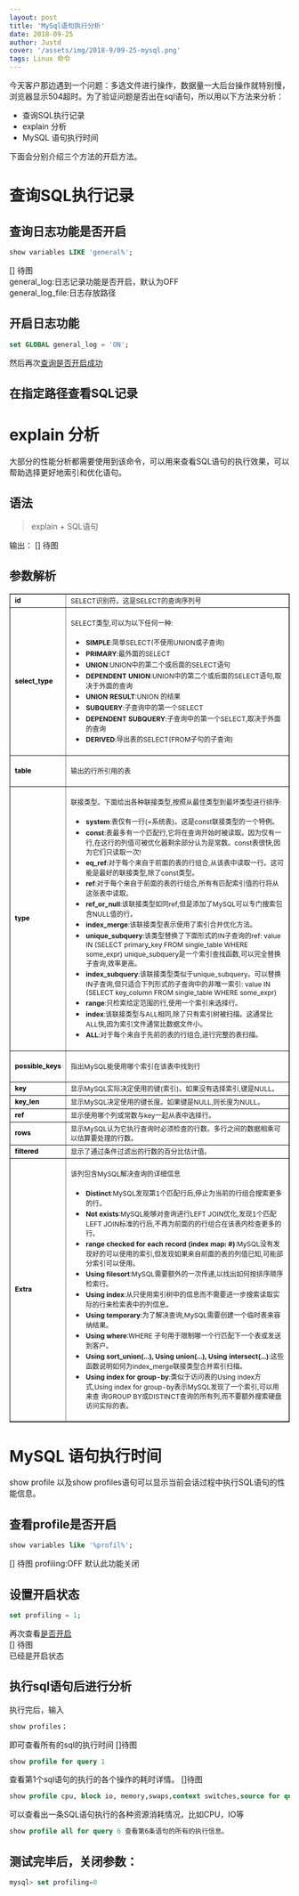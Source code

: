 ```yaml
---
layout: post
title: 'MySql语句执行分析'
date: 2018-09-25
author: Justd
cover: '/assets/img/2018-9/09-25-mysql.png'
tags: Linux 命令
---
```


今天客户那边遇到一个问题：多选文件进行操作，数据量一大后台操作就特别慢，浏览器显示504超时。为了验证问题是否出在sql语句，所以用以下方法来分析：
- 查询SQL执行记录
- explain 分析
- MySQL 语句执行时间

下面会分别介绍三个方法的开启方法。


# 查询SQL执行记录
## 查询日志功能是否开启
```SQL
show variables LIKE 'general%';
```
[]  待图  
general_log:日志记录功能是否开启，默认为OFF   
general_log_file:日志存放路径    

## 开启日志功能    
```SQL
set GLOBAL general_log = 'ON'; 
```
然后再次[查询是否开启成功](#查询日志功能是否开启)   

## 在指定路径查看SQL记录


# explain 分析
大部分的性能分析都需要使用到该命令，可以用来查看SQL语句的执行效果，可以帮助选择更好地索引和优化语句。
## 语法
>explain + SQL语句    

输出：
[]  待图

## 参数解析
<table border="1" cellspacing="0" cellpadding="0">
    <tbody>
        <tr>
            <td>
                <span style="color:#000000;"><strong><span style="font-size:12px;">id</span></strong></span></td>
            <td>
                <span style="font-size:12px;">SELECT识别符。这是SELECT的查询序列号</span></td>
        </tr>
        <tr>
            <td>
                <span style="color:#000000;"><strong><span style="font-size:12px;">select_type</span></strong></span></td>
            <td>
                <p>
                    <span style="font-size:12px;">SELECT类型,可以为以下任何一种:</span></p>
                <ul style="list-style-type:none;">
                    <li style="list-style-position:outside;list-style-type:disc;">
                        <span><strong><span style="font-size:12px;">SIMPLE</span></strong></span><span style="font-size:12px;">:简单SELECT(不使用UNION或子查询)</span></li>
                    <li style="list-style-position:outside;list-style-type:disc;">
                        <span><strong><span style="font-size:12px;">PRIMARY</span></strong></span><span style="font-size:12px;">:最外面的SELECT</span></li>
                    <li style="list-style-position:outside;list-style-type:disc;">
                        <span><strong><span style="font-size:12px;">UNION</span></strong></span><span style="font-size:12px;">:UNION中的第二个或后面的SELECT语句</span></li>
                    <li style="list-style-position:outside;list-style-type:disc;">
                        <span><strong><span style="font-size:12px;">DEPENDENT UNION</span></strong></span><span style="font-size:12px;">:UNION中的第二个或后面的SELECT语句,取决于外面的查询</span></li>
                    <li style="list-style-position:outside;list-style-type:disc;">
                        <span><strong><span style="font-size:12px;">UNION RESULT</span></strong></span><span style="font-size:12px;">:UNION
                            的结果</span></li>
                    <li style="list-style-position:outside;list-style-type:disc;">
                        <span><strong><span style="font-size:12px;">SUBQUERY</span></strong></span><span style="font-size:12px;">:子查询中的第一个SELECT</span></li>
                    <li style="list-style-position:outside;list-style-type:disc;">
                        <span><strong><span style="font-size:12px;">DEPENDENT SUBQUERY</span></strong></span><span
                            style="font-size:12px;">:子查询中的第一个SELECT,取决于外面的查询</span></li>
                    <li style="list-style-position:outside;list-style-type:disc;">
                        <span><strong><span style="font-size:12px;">DERIVED</span></strong></span><span style="font-size:12px;">:导出表的SELECT(FROM子句的子查询)</span></li>
                </ul>
            </td>
        </tr>
        <tr>
            <td>
                <span style="color:#000000;"><strong><span style="font-size:12px;">table</span></strong></span></td>
            <td>
                <p>
                    <span style="font-size:12px;">输出的行所引用的表</span></p>
            </td>
        </tr>
        <tr>
            <td>
                <span style="color:#000000;"><strong><span style="font-size:12px;">type</span></strong></span></td>
            <td>
                <p>
                    <span style="font-size:12px;">联接类型。下面给出各种联接类型,按照从最佳类型到最坏类型进行排序:</span></p>
                <ul style="list-style-type:none;">
                    <li style="list-style-position:outside;list-style-type:disc;">
                        <span><strong><span style="font-size:12px;">system</span></strong></span><span style="font-size:12px;">:表仅有一行(=系统表)。这是const联接类型的一个特例。</span></li>
                    <li style="list-style-position:outside;list-style-type:disc;">
                        <span><strong><span style="font-size:12px;">const</span></strong></span><span style="font-size:12px;">:表最多有一个匹配行,它将在查询开始时被读取。因为仅有一行,在这行的列值可被优化器剩余部分认为是常数。const表很快,因为它们只读取一次!</span></li>
                    <li style="list-style-position:outside;list-style-type:disc;">
                        <span><strong><span style="font-size:12px;">eq_ref</span></strong></span><span style="font-size:12px;">:对于每个来自于前面的表的行组合,从该表中读取一行。这可能是最好的联接类型,除了const类型。</span></li>
                    <li style="list-style-position:outside;list-style-type:disc;">
                        <span><strong><span style="font-size:12px;">ref</span></strong></span><span style="font-size:12px;">:对于每个来自于前面的表的行组合,所有有匹配索引值的行将从这张表中读取。</span></li>
                    <li style="list-style-position:outside;list-style-type:disc;">
                        <span><strong><span style="font-size:12px;">ref_or_null</span></strong></span><span style="font-size:12px;">:该联接类型如同ref,但是添加了MySQL可以专门搜索包含NULL值的行。</span></li>
                    <li style="list-style-position:outside;list-style-type:disc;">
                        <span><strong><span style="font-size:12px;">index_merge</span></strong></span><span style="font-size:12px;">:该联接类型表示使用了索引合并优化方法。</span></li>
                    <li style="list-style-position:outside;list-style-type:disc;">
                        <span><strong><span style="font-size:12px;">unique_subquery</span></strong></span><span style="font-size:12px;">:该类型替换了下面形式的IN子查询的ref:
                            value IN
                            (SELECT primary_key FROM single_table WHERE some_expr)
                            unique_subquery是一个索引查找函数,可以完全替换子查询,效率更高。</span></li>
                    <li style="list-style-position:outside;list-style-type:disc;">
                        <span><strong><span style="font-size:12px;">index_subquery</span></strong></span><span style="font-size:12px;">:该联接类型类似于unique_subquery。可以替换IN子查询,但只适合下列形式的子查询中的非唯一索引:
                            value IN (SELECT key_column FROM single_table WHERE some_expr)</span></li>
                    <li style="list-style-position:outside;list-style-type:disc;">
                        <span><strong><span style="font-size:12px;">range</span></strong></span><span style="font-size:12px;">:只检索给定范围的行,使用一个索引来选择行。</span></li>
                    <li style="list-style-position:outside;list-style-type:disc;">
                        <span><strong><span style="font-size:12px;">index</span></strong></span><span style="font-size:12px;">:该联接类型与ALL相同,除了只有索引树被扫描。这通常比ALL快,因为索引文件通常比数据文件小。</span></li>
                    <li style="list-style-position:outside;list-style-type:disc;">
                        <span><strong><span style="font-size:12px;">ALL</span></strong></span><span style="font-size:12px;">:对于每个来自于先前的表的行组合,进行完整的表扫描。</span></li>
                </ul>
            </td>
        </tr>
        <tr>
            <td>
                <span style="color:#000000;"><strong><span style="font-size:12px;">possible_keys</span></strong></span></td>
            <td>
                <p>
                    <span style="font-size:12px;">指出MySQL能使用哪个索引在该表中找到行</span></p>
            </td>
        </tr>
        <tr>
            <td>
                <span style="color:#000000;"><strong><span style="font-size:12px;">key</span></strong></span></td>
            <td>
                <span style="font-size:12px;">显示MySQL实际决定使用的键(索引)。如果没有选择索引,键是NULL。</span></td>
        </tr>
        <tr>
            <td>
                <span style="color:#000000;"><strong><span style="font-size:12px;">key_len</span></strong></span></td>
            <td>
                <span style="font-size:12px;">显示MySQL决定使用的键长度。如果键是NULL,则长度为NULL。</span></td>
        </tr>
        <tr>
            <td>
                <span style="color:#000000;"><strong><span style="font-size:12px;">ref</span></strong></span></td>
            <td>
                <span style="font-size:12px;">显示使用哪个列或常数与key一起从表中选择行。</span></td>
        </tr>
        <tr>
            <td>
                <span style="color:#000000;"><strong><span style="font-size:12px;">rows</span></strong></span></td>
            <td>
                <span style="font-size:12px;">显示MySQL认为它执行查询时必须检查的行数。多行之间的数据相乘可以估算要处理的行数。</span></td>
        </tr>
        <tr>
            <td>
                <span style="color:#000000;"><strong><span style="font-size:12px;">filtered</span></strong></span></td>
            <td>
                <span style="font-size:12px;">显示了通过条件过滤出的行数的百分比估计值。</span></td>
        </tr>
        <tr>
            <td>
                <span style="color:#000000;"><strong><span style="font-size:12px;">Extra</span></strong></span></td>
            <td>
                <p>
                    <span style="font-size:12px;">该列包含MySQL解决查询的详细信息</span></p>
                <ul style="list-style-type:none;">
                    <li style="list-style-position:outside;list-style-type:disc;">
                        <span><strong><span style="font-size:12px;">Distinct</span></strong></span><span style="font-size:12px;">:MySQL发现第1个匹配行后,停止为当前的行组合搜索更多的行。</span></li>
                    <li style="list-style-position:outside;list-style-type:disc;">
                        <span><strong><span style="font-size:12px;">Not exists</span></strong></span><span style="font-size:12px;">:MySQL能够对查询进行LEFT
                            JOIN优化,发现1个匹配LEFT
                            JOIN标准的行后,不再为前面的的行组合在该表内检查更多的行。</span></li>
                    <li style="list-style-position:outside;list-style-type:disc;">
                        <span><strong><span style="font-size:12px;">range checked for each record (index map: #)</span></strong></span><span
                            style="font-size:12px;">:MySQL没有发现好的可以使用的索引,但发现如果来自前面的表的列值已知,可能部分索引可以使用。</span></li>
                    <li style="list-style-position:outside;list-style-type:disc;">
                        <span><strong><span style="font-size:12px;">Using filesort</span></strong></span><span style="font-size:12px;">:MySQL需要额外的一次传递,以找出如何按排序顺序检索行。</span></li>
                    <li style="list-style-position:outside;list-style-type:disc;">
                        <span><strong><span style="font-size:12px;">Using index</span></strong></span><span style="font-size:12px;">:从只使用索引树中的信息而不需要进一步搜索读取实际的行来检索表中的列信息。</span></li>
                    <li style="list-style-position:outside;list-style-type:disc;">
                        <span><strong><span style="font-size:12px;">Using temporary</span></strong></span><span style="font-size:12px;">:为了解决查询,MySQL需要创建一个临时表来容纳结果。</span></li>
                    <li style="list-style-position:outside;list-style-type:disc;">
                        <span><strong><span style="font-size:12px;">Using where</span></strong></span><span style="font-size:12px;">:WHERE
                            子句用于限制哪一个行匹配下一个表或发送到客户。</span></li>
                    <li style="list-style-position:outside;list-style-type:disc;">
                        <span><strong><span style="font-size:12px;">Using sort_union(...), Using union(...), Using
                                    intersect(...)</span></strong></span><span style="font-size:12px;">:这些函数说明如何为index_merge联接类型合并索引扫描。</span></li>
                    <li style="list-style-position:outside;list-style-type:disc;">
                        <span><strong><span style="font-size:12px;">Using index for group-by</span></strong></span><span
                            style="font-size:12px;">:类似于访问表的Using index方式,Using
                            index for group-by表示MySQL发现了一个索引,可以用来查 询GROUP BY或DISTINCT查询的所有列,而不要额外搜索硬盘访问实际的表。</span></li>
                </ul>
            </td>
        </tr>
    </tbody>
</table>





# MySQL 语句执行时间
show profile 以及show profiles语句可以显示当前会话过程中执行SQL语句的性能信息。

## 查看profile是否开启
```SQL
show variables like '%profil%';
```
[] 待图
profiling:OFF 默认此功能关闭

## 设置开启状态
``` SQL
set profiling = 1;
```
再次查看[是否开启](#查看profile是否开启)    
[]  待图    
已经是开启状态


## 执行sql语句后进行分析
执行完后，输入
```SQL
show profiles；
```
即可查看所有的sql的执行时间
[]待图

```SQL
show profile for query 1 
``` 
 查看第1个sql语句的执行的各个操作的耗时详情。
 []待图

```SQL
show profile cpu, block io, memory,swaps,context switches,source for query 6;
```
可以查看出一条SQL语句执行的各种资源消耗情况，比如CPU，IO等

```SQL
show profile all for query 6 查看第6条语句的所有的执行信息。
```

## 测试完毕后，关闭参数：
``` SQL
mysql> set profiling=0
```